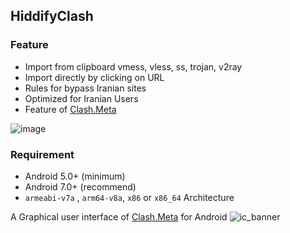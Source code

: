 ## HiddifyClash

### Feature

- Import from clipboard vmess, vless, ss, trojan, v2ray 
- Import directly by clicking on URL
- Rules for bypass Iranian sites
- Optimized for Iranian Users
- Feature of [Clash.Meta](https://github.com/MetaCubeX/Clash.Meta)

![image](https://user-images.githubusercontent.com/114227601/209567492-a025b76d-394a-430a-ab5e-48eb4bc3e855.png)



### Requirement

- Android 5.0+ (minimum)
- Android 7.0+ (recommend)
- `armeabi-v7a` , `arm64-v8a`, `x86` or `x86_64` Architecture

A Graphical user interface of [Clash.Meta](https://github.com/MetaCubeX/Clash.Meta) for Android
![ic_banner](https://user-images.githubusercontent.com/114227601/209471246-93a29d3c-f930-4d2d-abf1-ae358cf614a2.png)

